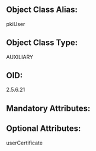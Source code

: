 ## Object Class Alias:
  pkiUser

## Object Class Type:
  AUXILIARY

## OID:
  2.5.6.21

## Mandatory Attributes:
  

## Optional Attributes:
  userCertificate
